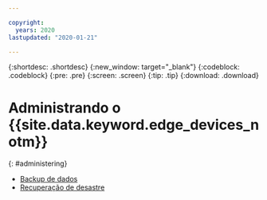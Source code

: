 ```yaml
---

copyright:
  years: 2020
lastupdated: "2020-01-21"

---
```


{:shortdesc: .shortdesc}
{:new_window: target="_blank"}
{:codeblock: .codeblock}
{:pre: .pre}
{:screen: .screen}
{:tip: .tip}
{:download: .download}

# Administrando o {{site.data.keyword.edge_devices_notm}}
{: #administering}

* [            Backup de dados
        ](../user_management/data_backup.md)
* [Recuperação de desastre](../user_management/disaster_recovery.md)
